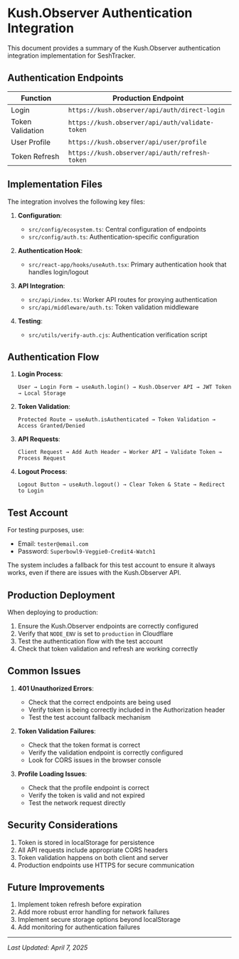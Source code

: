 # Kush.Observer Authentication Integration

This document provides a summary of the Kush.Observer authentication integration implementation for SeshTracker.

## Authentication Endpoints

| Function | Production Endpoint |
|----------|-------------------|
| Login | `https://kush.observer/api/auth/direct-login` |
| Token Validation | `https://kush.observer/api/auth/validate-token` |
| User Profile | `https://kush.observer/api/user/profile` |
| Token Refresh | `https://kush.observer/api/auth/refresh-token` |

## Implementation Files

The integration involves the following key files:

1. **Configuration**:
   - `src/config/ecosystem.ts`: Central configuration of endpoints
   - `src/config/auth.ts`: Authentication-specific configuration

2. **Authentication Hook**:
   - `src/react-app/hooks/useAuth.tsx`: Primary authentication hook that handles login/logout

3. **API Integration**:
   - `src/api/index.ts`: Worker API routes for proxying authentication
   - `src/api/middleware/auth.ts`: Token validation middleware

4. **Testing**:
   - `src/utils/verify-auth.cjs`: Authentication verification script

## Authentication Flow

1. **Login Process**:
   ```
   User → Login Form → useAuth.login() → Kush.Observer API → JWT Token → Local Storage
   ```

2. **Token Validation**:
   ```
   Protected Route → useAuth.isAuthenticated → Token Validation → Access Granted/Denied
   ```

3. **API Requests**:
   ```
   Client Request → Add Auth Header → Worker API → Validate Token → Process Request
   ```

4. **Logout Process**:
   ```
   Logout Button → useAuth.logout() → Clear Token & State → Redirect to Login
   ```

## Test Account

For testing purposes, use:
- Email: `tester@email.com`
- Password: `Superbowl9-Veggie0-Credit4-Watch1`

The system includes a fallback for this test account to ensure it always works, even if there are issues with the Kush.Observer API.

## Production Deployment

When deploying to production:

1. Ensure the Kush.Observer endpoints are correctly configured
2. Verify that `NODE_ENV` is set to `production` in Cloudflare
3. Test the authentication flow with the test account
4. Check that token validation and refresh are working correctly

## Common Issues

1. **401 Unauthorized Errors**:
   - Check that the correct endpoints are being used
   - Verify token is being correctly included in the Authorization header
   - Test the test account fallback mechanism

2. **Token Validation Failures**:
   - Check that the token format is correct
   - Verify the validation endpoint is correctly configured
   - Look for CORS issues in the browser console

3. **Profile Loading Issues**:
   - Check that the profile endpoint is correct
   - Verify the token is valid and not expired
   - Test the network request directly

## Security Considerations

1. Token is stored in localStorage for persistence
2. All API requests include appropriate CORS headers
3. Token validation happens on both client and server
4. Production endpoints use HTTPS for secure communication

## Future Improvements

1. Implement token refresh before expiration
2. Add more robust error handling for network failures
3. Implement secure storage options beyond localStorage
4. Add monitoring for authentication failures

---

*Last Updated: April 7, 2025* 